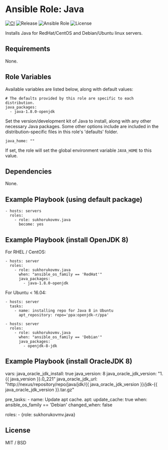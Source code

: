 # Ansible Role: Java

[![CI](https://github.com/sukhorukovmv/ansible-role-java/workflows/CI/badge.svg)](https://github.com/sukhorukovmv/ansible-role-java/actions?query=workflow%CI)
![Release](https://img.shields.io/github/v/release/sukhorukovmv/ansible-role-java)
![Ansible Role](https://img.shields.io/ansible/role/d/sukhorukovmv/java)
![License](https://img.shields.io/github/license/sukhorukovmv/ansible-role-java)


Installs Java for RedHat/CentOS and Debian/Ubuntu linux servers.

## Requirements

None.

## Role Variables

Available variables are listed below, along with default values:

    # The defaults provided by this role are specific to each distribution.
    java_packages:
      - java-1.8.0-openjdk

Set the version/development kit of Java to install, along with any other necessary Java packages. Some other options include are included in the distribution-specific files in this role's 'defaults' folder.

    java_home: ""

If set, the role will set the global environment variable `JAVA_HOME` to this value.

## Dependencies

None.

## Example Playbook (using default package)

    - hosts: servers
      roles:
        - role: sukhorukovmv.java
          become: yes

## Example Playbook (install OpenJDK 8)

For RHEL / CentOS:

    - hosts: server
      roles:
        - role: sukhorukovmv.java
          when: "ansible_os_family == 'RedHat'"
          java_packages:
            - java-1.8.0-openjdk

For Ubuntu < 16.04:

    - hosts: server
      tasks:
        - name: installing repo for Java 8 in Ubuntu
  	      apt_repository: repo='ppa:openjdk-r/ppa'
    
    - hosts: server
      roles:
        - role: sukhorukovmv.java
          when: "ansible_os_family == 'Debian'"
          java_packages:
            - openjdk-8-jdk

## Example Playbook (install OracleJDK 8)

  vars:
    java_oracle_jdk_install: true
    java_version: 8
    java_oracle_jdk_version: "1.{{ java_version }}.0_221"
    java_oracle_jdk_url: "http://nexus/repository/repo/java/jdk/{{ java_oracle_jdk_version }}/jdk-{{ java_oracle_jdk_version }}.tar.gz"

  pre_tasks:
    - name: Update apt cache.
      apt:
        update_cache: true
      when: ansible_os_family == 'Debian'
      changed_when: false

  roles:
    - {role: sukhorukovmv.java}

## License

MIT / BSD
